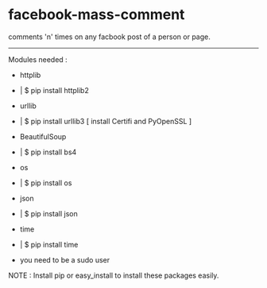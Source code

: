 # facebook-mass-comment

comments 'n' times on any facbook post of a person or page.

-----

Modules needed :

- httplib         
- | $ pip install httplib2

- urllib          
- | $ pip install urllib3 [ install Certifi and PyOpenSSL ]

- BeautifulSoup   
- | $ pip install bs4

- os              
- | $ pip install os

- json            
- | $ pip install json

- time            
- | $ pip install time

* you need to be a sudo user

NOTE : Install pip or easy_install to install these packages easily.

